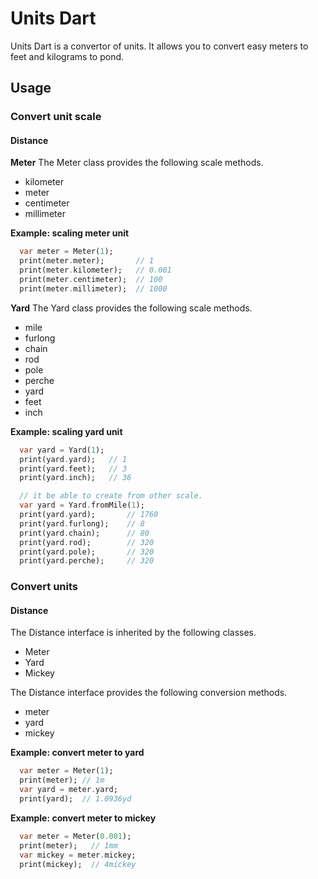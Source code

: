 # Units Dart
Units Dart is a convertor of units.
It allows you to convert easy meters to feet and kilograms to pond.

## Usage

### Convert unit scale
#### Distance
**Meter**
The Meter class provides the following scale methods.
- kilometer
- meter
- centimeter
- millimeter

**Example: scaling meter unit**
```dart
  var meter = Meter(1);
  print(meter.meter);       // 1
  print(meter.kilometer);   // 0.001
  print(meter.centimeter);  // 100
  print(meter.millimeter);  // 1000
```

**Yard**
The Yard class provides the following scale methods.
- mile
- furlong
- chain
- rod
- pole
- perche
- yard
- feet
- inch

**Example: scaling yard unit**
```dart
  var yard = Yard(1);
  print(yard.yard);   // 1
  print(yard.feet);   // 3
  print(yard.inch);   // 36

  // it be able to create from other scale.
  var yard = Yard.fromMile(1);
  print(yard.yard);       // 1760
  print(yard.furlong);    // 8
  print(yard.chain);      // 80
  print(yard.rod);        // 320
  print(yard.pole);       // 320
  print(yard.perche);     // 320
```


### Convert units
#### Distance
The Distance interface is inherited by the following classes.
- Meter
- Yard
- Mickey

The Distance interface provides the following conversion methods.
- meter
- yard
- mickey

**Example: convert meter to yard**
```dart
  var meter = Meter(1);
  print(meter); // 1m
  var yard = meter.yard;
  print(yard);  // 1.0936yd
```

**Example: convert meter to mickey**
```dart
  var meter = Meter(0.001);
  print(meter);   // 1mm
  var mickey = meter.mickey;
  print(mickey);  // 4mickey
```



